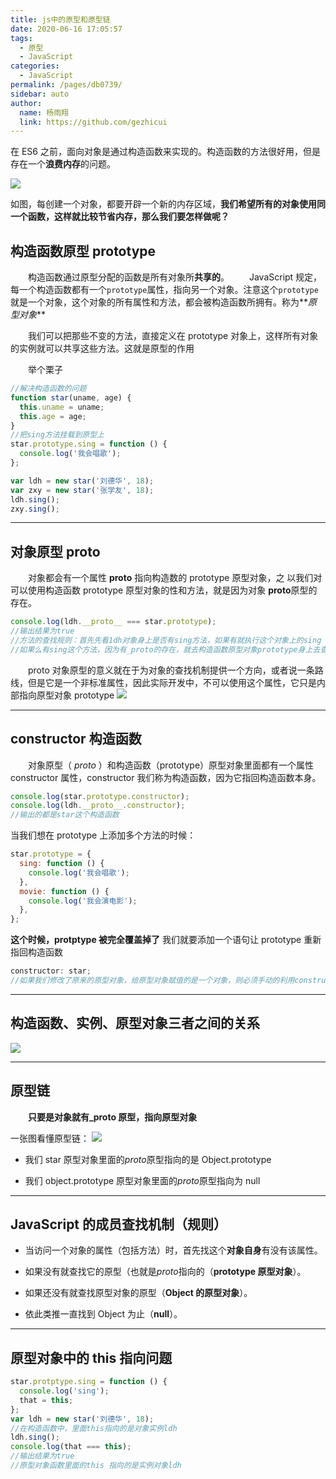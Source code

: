 ```yaml
---
title: js中的原型和原型链
date: 2020-06-16 17:05:57
tags:
  - 原型
  - JavaScript
categories:
  - JavaScript
permalink: /pages/db0739/
sidebar: auto
author:
  name: 杨雨翔
  link: https://github.com/gezhicui
---
```


在 ES6 之前，面向对象是通过构造函数来实现的。构造函数的方法很好用，但是存在一个**浪费内存**的问题。

![](https://yangblogimg.oss-cn-hangzhou.aliyuncs.com/blogImg/gouzaohanshu.png)

如图，每创建一个对象，都要开辟一个新的内存区域，**我们希望所有的对象使用同一个函数，这样就比较节省内存，那么我们要怎样做呢？**

## 构造函数原型 prototype

&emsp;&emsp;构造函数通过原型分配的函数是所有对象所**共享的**。
&emsp;&emsp;JavaScript 规定，每一个构造函数都有一个`prototype`属性，指向另一个对象。注意这个`prototype`就是一个对象，这个对象的所有属性和方法，都会被构造函数所拥有。称为**_原型对象_**

&emsp;&emsp;我们可以把那些不变的方法，直接定义在 prototype 对象上，这样所有对象的实例就可以共享这些方法。这就是原型的作用

&emsp;&emsp;举个栗子

```javascript
//解决构造函数的问题
function star(uname, age) {
  this.uname = uname;
  this.age = age;
}
//把sing方法挂载到原型上
star.prototype.sing = function () {
  console.log('我会唱歌');
};

var ldh = new star('刘德华', 18);
var zxy = new star('张学友', 18);
ldh.sing();
zxy.sing();
```

---

## 对象原型 **proto**

&emsp;&emsp;对象都会有一个属性 **proto** 指向构造数的 prototype 原型对象，之 以我们对可以使用构造函数 prototype 原型对象的性和方法，就是因为对象 **proto**原型的存在。

```javascript
console.log(ldh.__proto__ === star.prototype);
//输出结果为true
//方法的查找规则：首先先看1dh对象身上是否有sing方法，如果有就执行这个对象上的sing
//如果么有sing这个方法，因为有_proto的存在，就去构造函数原型对象prototype身上去查找sing这个方法I
```

&emsp;&emsp;proto 对象原型的意义就在于为对象的查找机制提供一个方向，或者说一条路线，但是它是一个非标准属性，因此实际开发中，不可以使用这个属性，它只是内部指向原型对象 prototype
![](https://yangblogimg.oss-cn-hangzhou.aliyuncs.com/blogImg/proto.png)

---

## constructor 构造函数

&emsp;&emsp;对象原型（ _proto_ ）和构造函数（prototype）原型对象里面都有一个属性 constructor 属性，constructor 我们称为构造函数，因为它指回构造函数本身。

```javascript
console.log(star.prototype.constructor);
console.log(ldh.__proto__.constructor);
//输出的都是star这个构造函数
```

当我们想在 prototype 上添加多个方法的时候：

```javascript
star.prototype = {
  sing: function () {
    console.log('我会唱歌');
  },
  movie: function () {
    console.log('我会演电影');
  },
};
```

**这个时候，protptype 被完全覆盖掉了**
我们就要添加一个语句让 prototype 重新指回构造函数

```javascript
constructor: star;
//如果我们修改了原来的原型对象，给原型对象赋值的是一个对象，则必须手动的利用constructor指回原来的构造函数
```

---

## 构造函数、实例、原型对象三者之间的关系

![](https://yangblogimg.oss-cn-hangzhou.aliyuncs.com/blogImg/构造函数原型原型对象关系.png)

---

## 原型链

&emsp;&emsp;**只要是对象就有\_proto 原型，指向原型对象**

一张图看懂原型链：
![](https://yangblogimg.oss-cn-hangzhou.aliyuncs.com/blogImg/原型链.png)

- 我们 star 原型对象里面的*proto*原型指向的是 Object.prototype

- 我们 object.prototype 原型对象里面的*proto*原型指向为 null

---

## JavaScript 的成员查找机制（规则）

- 当访问一个对象的属性（包括方法）时，首先找这个**对象自身**有没有该属性。

- 如果没有就查找它的原型（也就是*proto*指向的（**prototype 原型对象**）。

- 如果还没有就查找原型对象的原型（**Object 的原型对象**）。
- 依此类推一直找到 Object 为止（**null**）。

---

## 原型对象中的 this 指向问题

```js
star.protptype.sing = function () {
  console.log('sing');
  that = this;
};
var ldh = new star('刘德华', 18);
//在构造函数中，里面this指向的是对象实例ldh
ldh.sing();
console.log(that === this);
//输出结果为true
//原型对象函数里面的this 指向的是实例对象ldh
```
